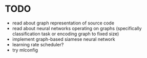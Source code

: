 # TODO

* read about graph representation of source code
* read about neural networks operating on graphs (specifically classification task or encoding graph to fixed size)
* implement graph-based siamese neural network
* learning rate scheduler?
* try mlconfig
